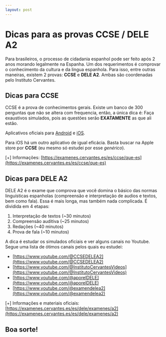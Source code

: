 ```yaml
---
layout: post
---
```

# Dicas para as provas CCSE / DELE A2

Para brasileiros, o processo de cidadania espanhol pode ser feito após 2 anos morando legalmente na Espanha.
Um dos requerimentos é comprovar o conhecimento da cultura e da lingua espanhola. 
Para isso, entre outras maneiras, existem 2 provas: **CCSE** e **DELE A2**. Ambas são coordenadas pelo Instituto Cervantes.

## Dicas para CCSE

CCSE é a prova de conhecimentos gerais. Existe um banco de 300 perguntas que não se altera com frequencia, então, a única dica é: Faça exaustivos simulados, pois as questões serão **EXATAMENTE** as que ali estão.

Aplicativos oficiais para [Android](https://play.google.com/store/apps/details?id=com.institutocervantes.pruebaccse) e [iOS](https://apps.apple.com/es/app/ccse-nacionalidad-espa%C3%B1ola/id1461069757).

Para iOS há um outro aplicativo de igual eficácia. Basta buscar na Apple store por **CCSE** (eu mesmo só estudei por esse *genérico*).

[+] Informações: [https://examenes.cervantes.es/es/ccse/que-es](https://examenes.cervantes.es/es/ccse/que-es)

## Dicas para DELE A2

DELE A2 é o exame que comprova que você domina o básico das normas linguísticas espanholas (compreensão e interpretação de audios e textos, bem como fala).
Essa é mais longa, mas também nada complicada. É dividida em 4 etapas:

1. Interpretação de textos (~30 minutos)
2. Compreensão auditiva (~25 minutos)
3. Redações (~40 minutos)
4. Prova de fala (~10 minutos)

A dica é estudar os simulados oficiais e ver alguns canais no Youtube. Segue uma lista de ótimos canais pelos quais eu estudei:

- [https://www.youtube.com/@CCSEDELEA2](https://www.youtube.com/@CCSEDELEA2)
- [https://www.youtube.com/@InstitutoCervantesVideos](https://www.youtube.com/@InstitutoCervantesVideos)
- [https://www.youtube.com/@aporelDELE](https://www.youtube.com/@aporelDELE)
- [https://www.youtube.com/@examendelea2](https://www.youtube.com/@examendelea2)


[+] Informações e materiais oficiais: [https://examenes.cervantes.es/es/dele/examenes/a2](https://examenes.cervantes.es/es/dele/examenes/a2)

## Boa sorte!